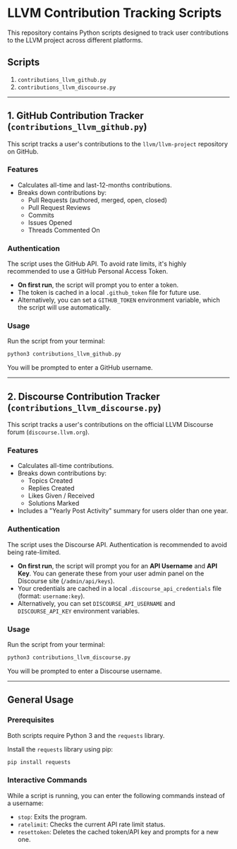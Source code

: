# LLVM Contribution Tracking Scripts

This repository contains Python scripts designed to track user contributions to the LLVM project across different platforms.

## Scripts

1.  `contributions_llvm_github.py`
2.  `contributions_llvm_discourse.py`

---

## 1. GitHub Contribution Tracker (`contributions_llvm_github.py`)

This script tracks a user's contributions to the `llvm/llvm-project` repository on GitHub.

### Features
-   Calculates all-time and last-12-months contributions.
-   Breaks down contributions by:
    -   Pull Requests (authored, merged, open, closed)
    -   Pull Request Reviews
    -   Commits
    -   Issues Opened
    -   Threads Commented On

### Authentication
The script uses the GitHub API. To avoid rate limits, it's highly recommended to use a GitHub Personal Access Token.
-   **On first run**, the script will prompt you to enter a token.
-   The token is cached in a local `.github_token` file for future use.
-   Alternatively, you can set a `GITHUB_TOKEN` environment variable, which the script will use automatically.

### Usage
Run the script from your terminal:
```bash
python3 contributions_llvm_github.py
```
You will be prompted to enter a GitHub username.

---

## 2. Discourse Contribution Tracker (`contributions_llvm_discourse.py`)

This script tracks a user's contributions on the official LLVM Discourse forum (`discourse.llvm.org`).

### Features
-   Calculates all-time contributions.
-   Breaks down contributions by:
    -   Topics Created
    -   Replies Created
    -   Likes Given / Received
    -   Solutions Marked
-   Includes a "Yearly Post Activity" summary for users older than one year.

### Authentication
The script uses the Discourse API. Authentication is recommended to avoid being rate-limited.
-   **On first run**, the script will prompt you for an **API Username** and **API Key**. You can generate these from your user admin panel on the Discourse site (`/admin/api/keys`).
-   Your credentials are cached in a local `.discourse_api_credentials` file (format: `username:key`).
-   Alternatively, you can set `DISCOURSE_API_USERNAME` and `DISCOURSE_API_KEY` environment variables.

### Usage
Run the script from your terminal:
```bash
python3 contributions_llvm_discourse.py
```
You will be prompted to enter a Discourse username.

---

## General Usage

### Prerequisites
Both scripts require Python 3 and the `requests` library.

Install the `requests` library using pip:
```bash
pip install requests
```

### Interactive Commands
While a script is running, you can enter the following commands instead of a username:
-   `stop`: Exits the program.
-   `ratelimit`: Checks the current API rate limit status.
-   `resettoken`: Deletes the cached token/API key and prompts for a new one.